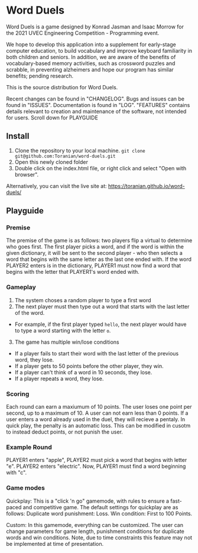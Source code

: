 # Word Duels

Word Duels is a game designed by Konrad Jasman and Isaac Morrow for the 2021 UVEC Engineering Competition - Programming event. 

We hope to develop this application into a supplement for early-stage computer education, to build vocabulary and improve keyboard familiarity 
in both children and seniors. In addition, we are aware of the benefits of vocabulary-based memory activities, such as crossword puzzles and scrabble,
in preventing alzheimers and hope our program has similar benefits; pending research. 

This is the source distribution for Word Duels.

Recent changes can be found in "CHANGELOG". Bugs and issues can be found in "ISSUES". Documentation is found in "LOG". "FEATURES" contains details relevant to creation and maintenance of the software, not intended for users. Scroll down for PLAYGUIDE

## Install
1. Clone the repository to your local machine. `git clone git@github.com:Toranian/word-duels.git`
2. Open this newly cloned folder
3. Double click on the index.html file, or right click and select "Open with browser".

Alternatively, you can visit the live site at: https://toranian.github.io/word-duels/ 

## Playguide
### Premise
The premise of the game is as follows: two players flip a virtual to determine who goes first. The first player picks a word, and if the word is within the given 
dictionary, it will be sent to the second player - who then selects a word that begins with the same letter as the last one ended with. 
If the word PLAYER2 enters is in the dictionary, PLAYER1 must now find a word that begins with the letter that PLAYER1's word ended with.
### Gameplay
1. The system choses a random player to type a first word
2. The next player must then type out a word that starts with the last letter of the word.
  - For example, if the first player typed `hello`, the next player would have to type a word starting with the letter `o`.
3. The game has multiple win/lose conditions
  - If a player fails to start their word with the last letter of the previous word, they lose.
  - If a player gets to 50 points before the other player, they win.
  - If a player can't think of a word in 10 seconds, they lose.
  - If a player repeats a word, they lose.

### Scoring
Each round can earn a maxiumum of 10 points. The user loses one point per second, up to a maximum of 10. A user can not earn less than 0 points.
If a user enters a word already used in the duel, they will recieve a pentaly. In quick play, the penalty is an automatic loss.
This can be modified in cusotm to instead deduct points, or not punish the user. 


### Example Round
PLAYER1 enters "apple", PLAYER2 must pick a word that begins with letter "e". PLAYER2 enters "electric". Now, PLAYER1 must find a word beginning with "c". 




### Game modes
			
Quickplay: This is a "click 'n go" gamemode, with rules to ensure a fast-paced and competitive game. 
The default settings for quickplay are as follows:
Duplicate word punishment: Loss. 
Win condition: First to 100 Points.

Custom: In this gamemode, everything can be customized. The user can change parameters for game length, 
punishment conditions for duplicate words and win conditions. Note, due to time constraints this feature 
may not be implemented at time of presentation. 
